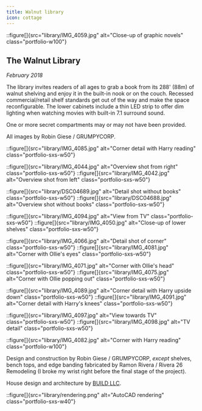 ```yaml
---
title: Walnut library
icon: cottage
---
```


<!--  Opener -->

::figure[]{src="library/IMG_4059.jpg" alt="Close-up of graphic novels" class="portfolio-w100"}

<!-- Intro -->

<div class="portfolio-sxs-container">
  <div class="portfolio-sxs-w50">

## The Walnut Library

  <div class="accent-mono">

_February 2018_

The library invites readers of all ages to grab a book from its 288' (88m) of walnut shelving and enjoy it in the built-in nook or on the couch.
Recessed commercial/retail shelf standards get out of the way and make the space reconfigurable.
The lower cabinets include a thin LED strip to offer dim lighting when watching movies with built-in 7.1 surround sound.

One or more secret compartments may or may not have been provided.

All images by Robin Giese / GRUMPYCORP.

  </div>
  </div>
  
::figure[]{src="library/IMG_4085.jpg" alt="Corner detail with Harry reading" class="portfolio-sxs-w50"}

</div>

<div class="portfolio-sxs-container">
  
::figure[]{src="library/IMG_4044.jpg" alt="Overview shot from right" class="portfolio-sxs-w50"}
::figure[]{src="library/IMG_4042.jpg" alt="Overview shot from left" class="portfolio-sxs-w50"}

::figure[]{src="library/DSC04689.jpg" alt="Detail shot without books" class="portfolio-sxs-w50"}
::figure[]{src="library/DSC04688.jpg" alt="Overview shot without books" class="portfolio-sxs-w50"}

::figure[]{src="library/IMG_4094.jpg" alt="View from TV" class="portfolio-sxs-w50"}
::figure[]{src="library/IMG_4050.jpg" alt="Close-up of lower shelves" class="portfolio-sxs-w50"}

::figure[]{src="library/IMG_4066.jpg" alt="Detail shot of corner" class="portfolio-sxs-w50"}
::figure[]{src="library/IMG_4081.jpg" alt="Corner with Ollie's eyes" class="portfolio-sxs-w50"}

::figure[]{src="library/IMG_4071.jpg" alt="Corner with Ollie's head" class="portfolio-sxs-w50"}
::figure[]{src="library/IMG_4075.jpg" alt="Corner with Ollie popping out" class="portfolio-sxs-w50"}

::figure[]{src="library/IMG_4089.jpg" alt="Corner detail with Harry upside down" class="portfolio-sxs-w50"}
::figure[]{src="library/IMG_4091.jpg" alt="Corner detail with Harry's knees" class="portfolio-sxs-w50"}

::figure[]{src="library/IMG_4097.jpg" alt="View towards TV" class="portfolio-sxs-w50"}
::figure[]{src="library/IMG_4098.jpg" alt="TV detail" class="portfolio-sxs-w50"}

</div>

<!-- Closing shots -->

::figure[]{src="library/IMG_4082.jpg" alt="Corner with Harry reading" class="portfolio-w100"}

<!-- Closing para -->

<div class="portfolio-sxs-container pt2">
  <div class="portfolio-sxs-w60 accent-mono pt4">

Design and construction by Robin Giese / GRUMPYCORP,
_except_ shelves, bench tops, and edge banding fabricated by Ramon Rivera / Rivera 26 Remodeling
(I broke my wrist right before the final stage of the project).

House design and architecture by [BUILD LLC](https://www.buildllc.com).

  </div>

::figure[]{src="library/rendering.png" alt="AutoCAD rendering" class="portfolio-sxs-w40"}

</div>
